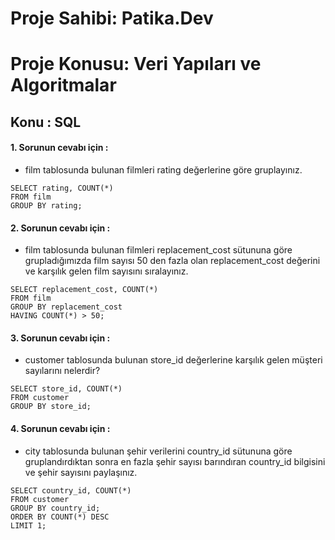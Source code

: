 # Proje Sahibi: Patika.Dev 
# Proje Konusu: Veri Yapıları ve Algoritmalar
## Konu : SQL

#### 1. Sorunun cevabı için :
- film tablosunda bulunan filmleri rating değerlerine göre gruplayınız.
```
SELECT rating, COUNT(*) 
FROM film
GROUP BY rating;
```

#### 2. Sorunun cevabı için :
- film tablosunda bulunan filmleri replacement_cost sütununa göre grupladığımızda film sayısı 50 den fazla olan replacement_cost değerini ve karşılık gelen film sayısını sıralayınız.
```
SELECT replacement_cost, COUNT(*) 
FROM film
GROUP BY replacement_cost
HAVING COUNT(*) > 50;
```

#### 3. Sorunun cevabı için :
- customer tablosunda bulunan store_id değerlerine karşılık gelen müşteri sayılarını nelerdir? 
```
SELECT store_id, COUNT(*) 
FROM customer
GROUP BY store_id;
```
#### 4. Sorunun cevabı için :
- city tablosunda bulunan şehir verilerini country_id sütununa göre gruplandırdıktan sonra en fazla şehir sayısı barındıran country_id bilgisini ve şehir sayısını paylaşınız.
```
SELECT country_id, COUNT(*) 
FROM customer
GROUP BY country_id;
ORDER BY COUNT(*) DESC
LIMIT 1;
```
